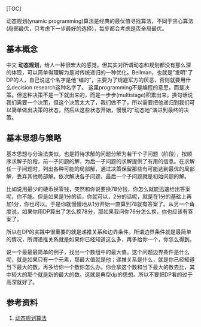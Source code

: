 
[TOC]

动态规划(ynamic programming)算法是经典的最优值寻找算法，不同于贪心算法(局部最优，只考虑下一步最好的选择)，每步都会考虑是否全局最优。

## 基本概念

中文 __动态规划__，给人一种很宏大的感觉。但其实对所谓动态和规划都没有那么深的体现，可以简单得理解为是对传统递归的一种优化。Bellman，也就是”发明"了DP的人，自己说这个名字是他“编的”，主要为了规避军方的厌恶，否则就要用什么decision research这种名字了。
这里programming不是编程的意思，而是决策。但这种决策不是一下就出来的，而是一步步(multistage)积累出来。换句话说我们需要一个决策，但这个决策太大了，我们做不了，所以需要把他递归到我们可以简单做出决策的状态，然后从这些状态开始，慢慢的“动态地”演进到最终的决策。

## 基本思想与策略

基本思想与分治法类似，也是将待求解的问题分解为若干个子问题（阶段），按顺序求解子阶段，前一子问题的解，为后一子问题的求解提供了有用的信息。在求解任一子问题时，列出各种可能的局部解，通过决策保留那些有可能达到最优的局部解，丢弃其他局部解。依次解决各子问题，最后一个子问题就是初始问题的解。

比如说用最少的硬币换零钱，突然和你说要换78分钱，你怎么就能迅速给出答案呢，你不能。但是如果是1分的话，你就可以，2分的话呢，就是在1分的基础上再加1分，你也可以。于是你就慢慢地从1分开始一直算到78就有答案了。从另一个角度说，如果你用DP算出了怎么换78分，那如果我问你76分怎么换，你也应该有答案了。

所以在DP的实践中很重要的就是递推关系和边界条件。所谓边界条件就是最简单的情况，所谓递推关系就是如果你已经知道这么多，再多给你一个，你怎么得到。

说一个最最最简单的例子，找出一个数组中的最大值。这个问题边界条件是什么呢，就是如果只有一个元素，那最大值就是他；递推关系是什么，就是你已经知道当下最大的数，再多给你一个数你怎么办。你会拿这个数和当下最大的数去比，其中较大的那个就是新的最大的数。这就是典型dp的思想。所以不要把DP看的过于高深就好了。





## 参考资料
1. [动态规划算法](https://mp.weixin.qq.com/s/uivDsZnH7ZY4aTteqjX59g)